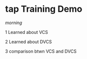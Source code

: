 # tap Training Demo
*morning*

1 Learned about VCS

2 Learned about DVCS

3 comparison btwn VCS and DVCS
